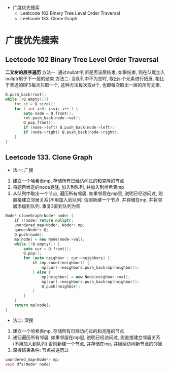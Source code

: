 
- 广度优先搜索
  - Leetcode 102 Binary Tree Level Order Traversal
  - Leetcode 133. Clone Graph


# 广度优先搜索

## Leetcode 102 Binary Tree Level Order Traversal
**二叉树的层序遍历**
方法一: 通过nullptr判断是否该层结束, 如果结束, 则在队尾加入nullptr用于下一层的结束
方法二: 当队列中不为空时, 取出si个元素进行拓展, 相比于普通的BFS每次只取一个, 这种方法每次取si个, 也即每次取出一层的所有元素.

```C++
Q.push_back(root);
while (!Q.empty()){
    int si = Q.size();
    for ( int i=0; i<si; i++ ) {
        auto node = Q.front();
        ret.push_back(node->val);
        Q.pop_front();
        if (node->left) Q.push_back(node->left);
        if (node->right) Q.push_back(node->right);
    }
}
```

## Leetcode 133. Clone Graph
- 法一: 广搜
1. 建立一个哈希表mp, 存储所有已经访问过的和克隆的节点
2. 将题目给定的node克隆, 加入到队列, 并加入到哈希表mp
3. 从队列中取出一个节点, 遍历所有邻居, 如果邻居在mp里, 说明已经访问过, 则直接建立邻居关系(不用加入到队列) 否则新建一个节点, 并存储在mp, 并将邻居添加到队列. 重复3直到队列为空
```cpp
Node* cloneGraph(Node* node) {
    if (!node) return nullptr;
    unordered_map<Node*, Node*> mp;
    queue<Node*> Q;
    Q.push(node);
    mp[node] = new Node(node->val);
    while (!Q.empty()) {
        auto cur = Q.front();
        Q.pop();
        for (auto neighbor : cur->neighbors) {
            if (mp.count(neighbor)) {
                mp[cur]->neighbors.push_back(mp[neighbor]);
            } else {
                mp[neighbor] = new Node(neighbor->val);
                mp[cur]->neighbors.push_back(mp[neighbor]);
                Q.push(neighbor);
            }
        }
    }
    return mp[node];
}
```
- 法二: 深搜
1. 建立一个哈希表mp, 存储所有已经访问过的和克隆的节点
2. 递归遍历所有邻居, 如果邻居在mp里, 说明已经访问过, 则直接建立邻居关系(不用加入到队列) 否则新建一个节点, 并存储在mp, 并继续访问新节点的邻居
3. 深搜结束条件: 节点被遍历过

```cpp
unordered_map<Node*> mp;
void dfs(Node* node)

```



